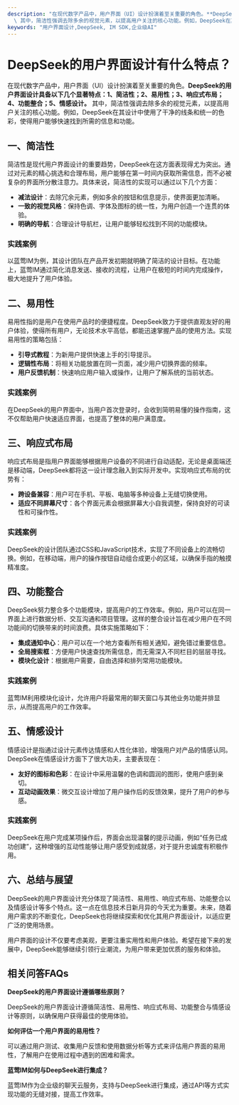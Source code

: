 ```yaml
---
description: "在现代数字产品中，用户界面（UI）设计扮演着至关重要的角色。**DeepSeek的用户界面设计具备以下几个显著特点：1、简洁性；2、易用性；3、响应式布局；4、功能整合；5、情感设计。**\
  \ 其中，简洁性强调去除多余的视觉元素，以提高用户关注的核心功能。例如，DeepSeek在其设计中使用了干净的线条和统一的色彩，使得用户能够快速找到所需的信息和功能。"
keywords: "用户界面设计,DeepSeek, IM SDK,企业级AI"
---
```

# DeepSeek的用户界面设计有什么特点？

在现代数字产品中，用户界面（UI）设计扮演着至关重要的角色。**DeepSeek的用户界面设计具备以下几个显著特点：1、简洁性；2、易用性；3、响应式布局；4、功能整合；5、情感设计。** 其中，简洁性强调去除多余的视觉元素，以提高用户关注的核心功能。例如，DeepSeek在其设计中使用了干净的线条和统一的色彩，使得用户能够快速找到所需的信息和功能。

## 一、简洁性

简洁性是现代用户界面设计的重要趋势，DeepSeek在这方面表现得尤为突出。通过对元素的精心挑选和合理布局，用户能够在第一时间内获取所需信息，而不必被复杂的界面所分散注意力。具体来说，简洁性的实现可以通过以下几个方面：

- **减法设计**：去除冗余元素，例如多余的按钮和信息提示，使界面更加清晰。
- **一致的视觉风格**：保持色调、字体及图标的统一性，为用户创造一个连贯的体验。
- **明确的导航**：合理设计导航栏，让用户能够轻松找到不同的功能模块。

### 实践案例

以蓝莺IM为例，其设计团队在产品开发初期就明确了简洁的设计目标。在功能上，蓝莺IM通过简化消息发送、接收的流程，让用户在极短的时间内完成操作，极大地提升了用户体验。

## 二、易用性

易用性指的是用户在使用产品时的便捷程度。DeepSeek致力于提供直观友好的用户体验，使得所有用户，无论技术水平高低，都能迅速掌握产品的使用方法。实现易用性的策略包括：

- **引导式教程**：为新用户提供快速上手的引导提示。
- **逻辑性布局**：将相关功能放置在同一页面，减少用户切换界面的频率。
- **用户反馈机制**：快速响应用户输入或操作，让用户了解系统的当前状态。

### 实践案例

在DeepSeek的用户界面中，当用户首次登录时，会收到简明易懂的操作指南，这不仅帮助用户快速适应界面，也提高了整体的用户满意度。

## 三、响应式布局

响应式布局是指用户界面能够根据用户设备的不同进行自动适配，无论是桌面端还是移动端，DeepSeek都将这一设计理念融入到实际开发中。实现响应式布局的优势有：

- **跨设备兼容**：用户可在手机、平板、电脑等多种设备上无缝切换使用。
- **适应不同屏幕尺寸**：各个界面元素会根据屏幕大小自我调整，保持良好的可读性和可操作性。

### 实践案例

DeepSeek的设计团队通过CSS和JavaScript技术，实现了不同设备上的流畅切换。例如，在移动端，用户的操作按钮自动组合成更小的区域，以确保手指的触摸精准度。

## 四、功能整合

DeepSeek努力整合多个功能模块，提高用户的工作效率。例如，用户可以在同一界面上进行数据分析、交互沟通和项目管理。这样的整合设计旨在减少用户在不同功能间的切换带来的时间浪费。具体实施策略如下：

- **集成通知中心**：用户可以在一个地方查看所有相关通知，避免错过重要信息。
- **全局搜索框**：方便用户快速查找所需信息，而无需深入不同栏目的层层寻找。
- **模块化设计**：根据用户需要，自由选择和排列常用功能模块。

### 实践案例

蓝莺IM利用模块化设计，允许用户将最常用的聊天窗口与其他业务功能并排显示，从而提高用户的工作效率。

## 五、情感设计

情感设计是指通过设计元素传达情感和人性化体验，增强用户对产品的情感认同。DeepSeek在情感设计方面下了很大功夫，主要表现在：

- **友好的图标和色彩**：在设计中采用温馨的色调和圆润的图形，使用户感到亲切。
- **互动动画效果**：微交互设计增加了用户操作后的反馈效果，提升了用户的参与感。

### 实践案例

DeepSeek在用户完成某项操作后，界面会出现温馨的提示动画，例如“任务已成功创建”，这种增强的互动性能够让用户感受到成就感，对于提升忠诚度有积极作用。

## 六、总结与展望

DeepSeek的用户界面设计充分体现了简洁性、易用性、响应式布局、功能整合以及情感设计等多个特点。这一点在信息技术日新月异的今天尤为重要。未来，随着用户需求的不断变化，DeepSeek也将继续探索和优化其用户界面设计，以适应更广泛的使用场景。

用户界面的设计不仅要考虑美观，更要注重实用性和用户体验。希望在接下来的发展中，DeepSeek能够继续引领行业潮流，为用户带来更加优质的服务和体验。

## 相关问答FAQs

**DeepSeek的用户界面设计遵循哪些原则？**

DeepSeek的用户界面设计遵循简洁性、易用性、响应式布局、功能整合与情感设计等原则，以确保用户获得最佳的使用体验。

**如何评估一个用户界面的易用性？**

可以通过用户测试、收集用户反馈和使用数据分析等方式来评估用户界面的易用性，了解用户在使用过程中遇到的困难和需求。

**蓝莺IM如何与DeepSeek进行集成？**

蓝莺IM作为企业级的聊天云服务，支持与DeepSeek进行集成，通过API等方式实现功能的无缝对接，提高工作效率。
